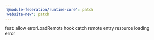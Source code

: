 ```yaml
---
'@module-federation/runtime-core': patch
'website-new': patch
---
```


feat: allow errorLoadRemote hook catch remote entry resource loading error

